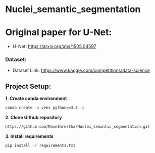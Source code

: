 # Nuclei_semantic_segmentation
# Original paper for U-Net: 
- U-Net: https://arxiv.org/abs/1505.04597

### Dataset:
- Dataset Link: https://www.kaggle.com/competitions/data-science

## Project Setup:

**1. Create conda environment**
```bash
conda create -n venv python==3.8 -y
```
**2. Clone Github repository**
```bash
https://github.com/MannShrestha/Nuclei_semantic_segmentation.git
```
**3. Install requirements**
```bash
pip install -r requirements.txt
```


